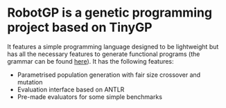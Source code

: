 # RobotGP is a genetic programming project based on TinyGP
It features a simple programming language designed to be lightweight but has all the necessary features to generate functional programs (the grammar can be found [here](/tree/master/src/Language)).
It has the following features:
- Parametrised population generation with fair size crossover and mutation
- Evaluation interface based on ANTLR
- Pre-made evaluators for some simple benchmarks
